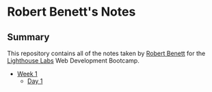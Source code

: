 # Robert Benett's Notes
## Summary

This repository contains all of the notes taken by [Robert Benett](https://github.com/rbbenett) for the [Lighthouse Labs](https://lighthouselabs.ca) Web Development Bootcamp.

* [Week 1](/Week_1)
  * [Day 1](/Week_1/Day_1)
    